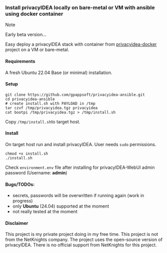 ### Install privacyIDEA locally on bare-metal or VM with ansible using docker container

> [!Note]
> Early beta version...

Easy deploy a privacyIDEA stack with container from [privacyidea-docker](https://github.com/gpappsoft/privacyidea-docker/) project on a VM or bare-metal.

#### Requirements

A fresh Ubuntu 22.04 Base (or minimal) installation.

#### Setup
```
git clone https://github.com/gpappsoft/privacyidea-ansible.git
cd privacyidea-ansible
# create install.sh with PAYLOAD in /tmp
tar czvf /tmp/privacyidea.tgz privacyidea
cat bootpi /tmp/privacyidea.tgz > /tmp/install.sh
```

Copy ```/tmp/install.sh```to target host.

#### Install
On target host run and install privacyIDEA. User needs ```sudo``` permissions.

```
chmod +x install.sh
./install.sh
```

Check ```environment.env``` file after installing for privacyIDEA-WebUI admin password (Username: **admin**)

#### Bugs/TODOs:
 - secrets, passwords  will be overwritten if running again (work in progress)
 - only **Ubuntu** (24.04) supported at the moment
 - not really tested at the moment

#### Disclaimer

This project is my private project doing in my free time. This project is not from the NetKnights company. The project uses the open-source version of privacyIDEA. There is no official support from NetKnights for this project.